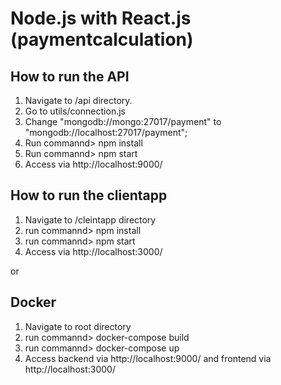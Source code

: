 # Node.js with React.js (paymentcalculation)

## How to run the API

1. Navigate to /api directory.
2. Go to utils/connection.js
3. Change "mongodb://mongo:27017/payment" to "mongodb://localhost:27017/payment";
4. Run commannd> npm install
5. Run commannd> npm start
6. Access via http://localhost:9000/

## How to run the clientapp

1. Navigate to /cleintapp directory
2. run commannd> npm install
3. run commannd> npm start
4. Access via http://localhost:3000/

or

## Docker
1. Navigate to root directory
2. run commannd> docker-compose build
3. run commannd> docker-compose up
4. Access backend via http://localhost:9000/ and frontend via http://localhost:3000/


